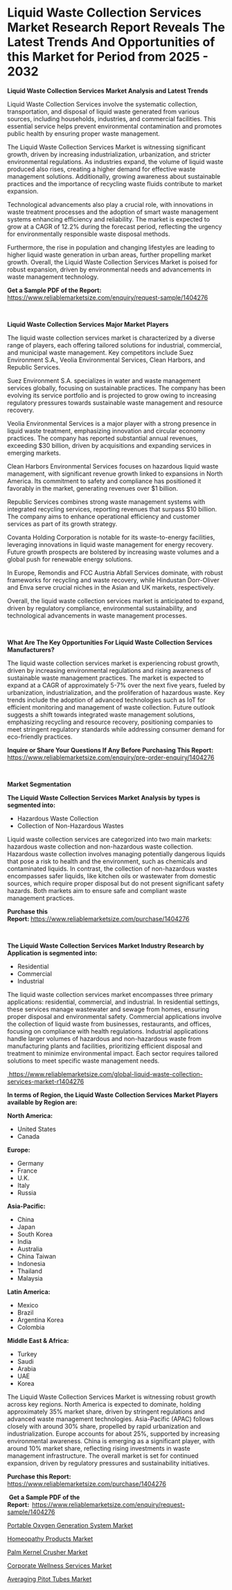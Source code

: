<p><h1>Liquid Waste Collection Services Market Research Report Reveals The Latest Trends And Opportunities of this Market for Period from 2025 - 2032</h1></p><p><strong>Liquid Waste Collection Services Market Analysis and Latest Trends</strong></p>
<p><p>Liquid Waste Collection Services involve the systematic collection, transportation, and disposal of liquid waste generated from various sources, including households, industries, and commercial facilities. This essential service helps prevent environmental contamination and promotes public health by ensuring proper waste management.</p><p>The Liquid Waste Collection Services Market is witnessing significant growth, driven by increasing industrialization, urbanization, and stricter environmental regulations. As industries expand, the volume of liquid waste produced also rises, creating a higher demand for effective waste management solutions. Additionally, growing awareness about sustainable practices and the importance of recycling waste fluids contribute to market expansion. </p><p>Technological advancements also play a crucial role, with innovations in waste treatment processes and the adoption of smart waste management systems enhancing efficiency and reliability. The market is expected to grow at a CAGR of 12.2% during the forecast period, reflecting the urgency for environmentally responsible waste disposal methods.</p><p>Furthermore, the rise in population and changing lifestyles are leading to higher liquid waste generation in urban areas, further propelling market growth. Overall, the Liquid Waste Collection Services Market is poised for robust expansion, driven by environmental needs and advancements in waste management technology.</p></p>
<p><strong>Get a Sample PDF of the Report:&nbsp;</strong> <a href="https://www.reliablemarketsize.com/enquiry/request-sample/1404276?utm_campaign=2640&utm_medium=2&utm_source=Github&utm_content=ia&utm_term=28032025&utm_id=liquid-waste-collection-services">https://www.reliablemarketsize.com/enquiry/request-sample/1404276</a></p>
<p>&nbsp;</p>
<p><strong>Liquid Waste Collection Services Major Market Players</strong></p>
<p><p>The liquid waste collection services market is characterized by a diverse range of players, each offering tailored solutions for industrial, commercial, and municipal waste management. Key competitors include Suez Environment S.A., Veolia Environmental Services, Clean Harbors, and Republic Services.</p><p>Suez Environment S.A. specializes in water and waste management services globally, focusing on sustainable practices. The company has been evolving its service portfolio and is projected to grow owing to increasing regulatory pressures towards sustainable waste management and resource recovery.</p><p>Veolia Environmental Services is a major player with a strong presence in liquid waste treatment, emphasizing innovation and circular economy practices. The company has reported substantial annual revenues, exceeding $30 billion, driven by acquisitions and expanding services in emerging markets.</p><p>Clean Harbors Environmental Services focuses on hazardous liquid waste management, with significant revenue growth linked to expansions in North America. Its commitment to safety and compliance has positioned it favorably in the market, generating revenues over $1 billion.</p><p>Republic Services combines strong waste management systems with integrated recycling services, reporting revenues that surpass $10 billion. The company aims to enhance operational efficiency and customer services as part of its growth strategy.</p><p>Covanta Holding Corporation is notable for its waste-to-energy facilities, leveraging innovations in liquid waste management for energy recovery. Future growth prospects are bolstered by increasing waste volumes and a global push for renewable energy solutions.</p><p>In Europe, Remondis and FCC Austria Abfall Services dominate, with robust frameworks for recycling and waste recovery, while Hindustan Dorr-Oliver and Enva serve crucial niches in the Asian and UK markets, respectively.</p><p>Overall, the liquid waste collection services market is anticipated to expand, driven by regulatory compliance, environmental sustainability, and technological advancements in waste management processes.</p></p>
<p>&nbsp;</p>
<p><strong>What Are The Key Opportunities For Liquid Waste Collection Services Manufacturers?</strong></p>
<p><p>The liquid waste collection services market is experiencing robust growth, driven by increasing environmental regulations and rising awareness of sustainable waste management practices. The market is expected to expand at a CAGR of approximately 5-7% over the next five years, fueled by urbanization, industrialization, and the proliferation of hazardous waste. Key trends include the adoption of advanced technologies such as IoT for efficient monitoring and management of waste collection. Future outlook suggests a shift towards integrated waste management solutions, emphasizing recycling and resource recovery, positioning companies to meet stringent regulatory standards while addressing consumer demand for eco-friendly practices.</p></p>
<p><strong>Inquire or Share Your Questions If Any Before Purchasing This Report:</strong> <a href="https://www.reliablemarketsize.com/enquiry/pre-order-enquiry/1404276?utm_campaign=2640&utm_medium=2&utm_source=Github&utm_content=ia&utm_term=28032025&utm_id=liquid-waste-collection-services">https://www.reliablemarketsize.com/enquiry/pre-order-enquiry/1404276</a></p>
<p>&nbsp;</p>
<p><strong>Market Segmentation</strong></p>
<p><strong>The Liquid Waste Collection Services Market Analysis by types is segmented into:</strong></p>
<p><ul><li>Hazardous Waste Collection</li><li>Collection of Non-Hazardous Wastes</li></ul></p>
<p><p>Liquid waste collection services are categorized into two main markets: hazardous waste collection and non-hazardous waste collection. Hazardous waste collection involves managing potentially dangerous liquids that pose a risk to health and the environment, such as chemicals and contaminated liquids. In contrast, the collection of non-hazardous wastes encompasses safer liquids, like kitchen oils or wastewater from domestic sources, which require proper disposal but do not present significant safety hazards. Both markets aim to ensure safe and compliant waste management practices.</p></p>
<p><strong>Purchase this Report:&nbsp;</strong><a href="https://www.reliablemarketsize.com/purchase/1404276?utm_campaign=2640&utm_medium=2&utm_source=Github&utm_content=ia&utm_term=28032025&utm_id=liquid-waste-collection-services">https://www.reliablemarketsize.com/purchase/1404276</a></p>
<p>&nbsp;</p>
<p><strong>The Liquid Waste Collection Services Market Industry Research by Application is segmented into:</strong></p>
<p><ul><li>Residential</li><li>Commercial</li><li>Industrial</li></ul></p>
<p><p>The liquid waste collection services market encompasses three primary applications: residential, commercial, and industrial. In residential settings, these services manage wastewater and sewage from homes, ensuring proper disposal and environmental safety. Commercial applications involve the collection of liquid waste from businesses, restaurants, and offices, focusing on compliance with health regulations. Industrial applications handle larger volumes of hazardous and non-hazardous waste from manufacturing plants and facilities, prioritizing efficient disposal and treatment to minimize environmental impact. Each sector requires tailored solutions to meet specific waste management needs.</p></p>
<p><a href="https://www.reliablemarketsize.com/global-liquid-waste-collection-services-market-r1404276?utm_campaign=2640&utm_medium=2&utm_source=Github&utm_content=ia&utm_term=28032025&utm_id=liquid-waste-collection-services">&nbsp;https://www.reliablemarketsize.com/global-liquid-waste-collection-services-market-r1404276</a></p>
<p><strong>In terms of Region, the Liquid Waste Collection Services Market Players available by Region are:</strong></p>
<p>
    <p> <strong> North America: </strong>
        <ul>
            <li>United States</li>
            <li>Canada</li>
        </ul>
        </p> 
    <p> <strong> Europe: </strong>
        <ul>
            <li>Germany</li>
            <li>France</li>
            <li>U.K.</li>
            <li>Italy</li>
            <li>Russia</li>
        </ul>
        </p> 
    <p> <strong> Asia-Pacific: </strong>
        <ul>
            <li>China</li>
            <li>Japan</li>
            <li>South Korea</li>
            <li>India</li>
            <li>Australia</li>
            <li>China Taiwan</li>
            <li>Indonesia</li>
            <li>Thailand</li>
            <li>Malaysia</li>
        </ul>
        </p> 
    <p> <strong> Latin America: </strong>
        <ul>
            <li>Mexico</li>
            <li>Brazil</li>
            <li>Argentina Korea</li>
            <li>Colombia</li>
        </ul>
        </p> 
    <p> <strong> Middle East & Africa: </strong>
        <ul>
            <li>Turkey</li>
            <li>Saudi</li>
            <li>Arabia</li>
            <li>UAE</li>
            <li>Korea</li>
        </ul>
    </p>
    </p>
<p><p>The Liquid Waste Collection Services Market is witnessing robust growth across key regions. North America is expected to dominate, holding approximately 35% market share, driven by stringent regulations and advanced waste management technologies. Asia-Pacific (APAC) follows closely with around 30% share, propelled by rapid urbanization and industrialization. Europe accounts for about 25%, supported by increasing environmental awareness. China is emerging as a significant player, with around 10% market share, reflecting rising investments in waste management infrastructure. The overall market is set for continued expansion, driven by regulatory pressures and sustainability initiatives.</p></p>
<p><strong>Purchase this Report: </strong><a href="https://www.reliablemarketsize.com/purchase/1404276?utm_campaign=2640&utm_medium=2&utm_source=Github&utm_content=ia&utm_term=28032025&utm_id=liquid-waste-collection-services">https://www.reliablemarketsize.com/purchase/1404276</a></p>
<p>&nbsp;<strong>Get a Sample PDF of the Report:&nbsp;&nbsp;</strong><a href="https://www.reliablemarketsize.com/enquiry/request-sample/1404276?utm_campaign=2640&utm_medium=2&utm_source=Github&utm_content=ia&utm_term=28032025&utm_id=liquid-waste-collection-services">https://www.reliablemarketsize.com/enquiry/request-sample/1404276</a></p>
<p><strong></strong></p>
<p><p><a href="https://www.linkedin.com/pulse/industry-insights-global-portable-oxygen-generation-system-nzeoe?utm_campaign=2640&utm_medium=2&utm_source=Github&utm_content=ia&utm_term=28032025&utm_id=liquid-waste-collection-services">Portable Oxygen Generation System Market</a></p><p><a href="https://github.com/camacrokesw2/Market-Research-Report-List-1/blob/main/homeopathy-products-market.md?utm_campaign=2640&utm_medium=2&utm_source=Github&utm_content=ia&utm_term=28032025&utm_id=liquid-waste-collection-services">Homeopathy Products Market</a></p><p><a href="https://www.linkedin.com/pulse/delving-growth-market-palm-kernel-crusher-expected-115-kyw3e?utm_campaign=2640&utm_medium=2&utm_source=Github&utm_content=ia&utm_term=28032025&utm_id=liquid-waste-collection-services">Palm Kernel Crusher Market</a></p><p><a href="https://github.com/ChiragRp1/Market-Research-Report-List-7/blob/main/corporate-wellness-services-market.md?utm_campaign=2640&utm_medium=2&utm_source=Github&utm_content=ia&utm_term=28032025&utm_id=liquid-waste-collection-services">Corporate Wellness Services Market</a></p><p><a href="https://www.linkedin.com/pulse/influencing-factors-averaging-pitot-tubes-market-insights-bcuje?utm_campaign=2640&utm_medium=2&utm_source=Github&utm_content=ia&utm_term=28032025&utm_id=liquid-waste-collection-services">Averaging Pitot Tubes Market</a></p></p>